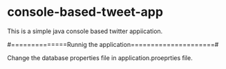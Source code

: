 # console-based-tweet-app

This is a simple java console based twitter appiication.

#==============Runnig the application=====================#

Change the database properties file in application.proeprties file.
